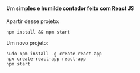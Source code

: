 #### Um simples e humilde contador feito com React JS

Apartir desse projeto:
```
npm install && npm start
```


Um novo projeto:
```
sudo npm install -g create-react-app
npx create-react-app react-app
npm start
```
